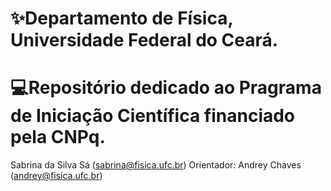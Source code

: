 # ✨Departamento de Física, Universidade Federal do Ceará.
# 💻Repositório dedicado ao Pragrama de Iniciação Científica financiado pela CNPq.
Sabrina da Silva Sá (sabrina@fisica.ufc.br)
Orientador: Andrey Chaves (andrey@fisica.ufc.br)

